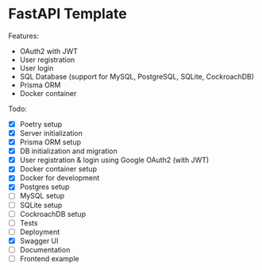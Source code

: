 # FastAPI Template

Features:

- OAuth2 with JWT
- User registration
- User login
- SQL Database (support for MySQL, PostgreSQL, SQLite, CockroachDB)
- Prisma ORM
- Docker container

Todo:

- [x] Poetry setup
- [x] Server initialization
- [x] Prisma ORM setup
- [x] DB initialization and migration
- [x] User registration & login using Google OAuth2 (with JWT)
- [x] Docker container setup
- [x] Docker for development
- [x] Postgres setup
- [ ] MySQL setup
- [ ] SQLite setup
- [ ] CockroachDB setup
- [ ] Tests
- [ ] Deployment
- [x] Swagger UI
- [ ] Documentation
- [ ] Frontend example
